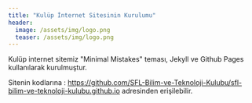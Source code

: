 ```yaml
---
title: "Kulüp İnternet Sitesinin Kurulumu"
header:
  image: /assets/img/logo.png
  teaser: /assets/img/logo.png
---
```


Kulüp internet sitemiz "Minimal Mistakes" teması, Jekyll ve Github Pages kullanılarak kurulmuştur.

Sitenin kodlarına : https://github.com/SFL-Bilim-ve-Teknoloji-Kulubu/sfl-bilim-ve-teknoloji-kulubu.github.io adresinden erişilebilir.



